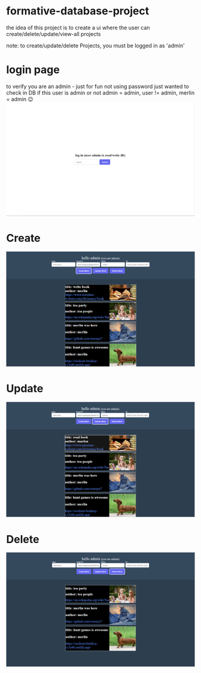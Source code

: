 # formative-database-project
 
the idea of this project is to create a ui where the user can create/delete/update/view-all projects

note: to create/update/delete Projects, you must be logged in as 'admin'
  


<h1>login page</h1>
to verify you are an admin - just for fun not using password just wanted to check in DB if this user is admin or not
admin = admin, user != admin, merlin = admin 😉
<img src="./images/screenshot1.png" width="700" margin-right="auto">

<h1>Create</h1>
<img src="./images/screenshot2.png" width="700" margin-right="auto">

<h1>Update</h1>
<img src="./images/screenshot3.png" width="700" margin-right="auto">

<h1>Delete</h1>
<img src="./images/screenshot4.png" width="700" margin-right="auto">